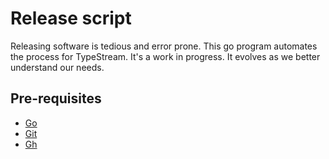 # Release script

Releasing software is tedious and error prone. This go program automates the
process for TypeStream. It's a work in progress. It evolves as we better
understand our needs.

## Pre-requisites

- [Go](https://golang.org/doc/install)
- [Git](https://git-scm.com/book/en/v2/Getting-Started-Installing-Git)
- [Gh](https://github.com/cli/cli)
